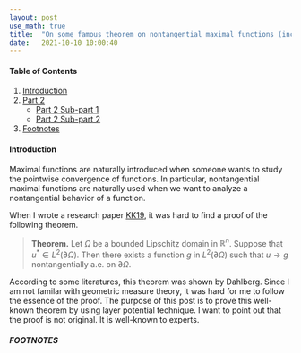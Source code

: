 ```yaml
---
layout: post
use_math: true
title:  "On some famous theorem on nontangential maximal functions (incomplete)"
date:   2021-10-10 10:00:40 
---
```

  
 


#### Table of Contents
1. [Introduction](#part-1)
2. [Part 2](#part-2)
    * [Part 2 Sub-part 1](#part-2-sub-part-1)
    * [Part 2 Sub-part 2](#part-2-sub-part-2)
3. [Footnotes](#footnotes)

#### Introduction

Maximal functions are naturally introduced when someone wants to study the pointwise convergence of functions. In particular, nontangential maximal functions are naturally used when we want to analyze a nontangential behavior of a function. 

When I wrote a research paper [KK19](https://arxiv.org/abs/1811.12619), it was hard to find a proof of the following theorem.

> **Theorem.** Let $\Omega$ be a bounded Lipschitz domain in $\mathbb{R}^n$. Suppose that $u^* \in L^2 (\partial\Omega)$. Then there exists a function $g$ in $L^2(\partial\Omega)$ such that $u\rightarrow g$ nontangentially a.e. on $\partial\Omega$. 

According to some literatures, this theorem was shown by Dahlberg. Since I am not familar with geometric measure theory, it was hard for me to follow the essence of the proof. The purpose of this post is to prove this well-known theorem by using layer potential technique. I want to point out that the proof is not original. It is well-known to experts.

##### FOOTNOTES

[^1]: This is a note!

